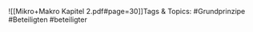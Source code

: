 
![[Mikro+Makro Kapitel 2.pdf#page=30]]Tags & Topics:
   #Grundprinzipe
   #Beteiligten
   #beteiligter